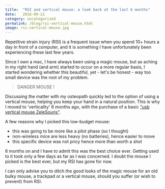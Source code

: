 ```yaml
---
title:  "RSI and vertical mouse: a look back at the last 6 months"
date:   2016-09-21
category: uncategorized
permalink: /blog/rsi-vertical-mouse.html
image: rsi-vertical-mouse.jpg
---
```

Repetitive strain injury (RSI) is a frequent issue when you spend 10+ hours a day in front of a computer, and it is something I have unfortunately been experiencing these last few years.

Since I own a mac, I have always been using a magic mouse, but as aching in my right hand (and arm) started to occur on a more regular basis, I started wondering whether this beautiful, yet - let's be honest - way too small device was the root of my problem.

> DANGER MOUSE !

Discussing the matter with my osteopath quickly led to the option of using a vertical mouse, helping you  keep your hand in a natural position. This is why I moved to 'verticality' 6 months ago, with the purchase of a basic ["usb vertical mouse ZeleSouris"](https://www.amazon.fr/gp/product/B00D84P8O8/ref=oh_aui_detailpage_o07_s00?ie=UTF8&psc=1).

A few reasons why I picked this low-budget mouse:

- this was going to be more like a pilot phase (so I thought)
- non-wireless mice are less heavy (no batteries), hence easier to move
- this specific device was not pricy hence more than worth a shot

6 months on and I have to admit this was the best choice ever. Getting used to it took only a few days as far as I was concerned. I doubt the mouse I picked is the best ever, but my RSI has gone for now.

I can only advise you to ditch the good looks of the magic mouse for an old bulky mouse, a trackpad or a vertical mouse, should you suffer (or wish to prevent) from RSI.
